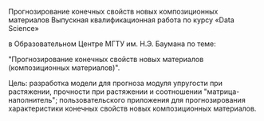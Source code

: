 Прогнозирование конечных свойств новых композиционных материалов
Выпускная квалификационная работа по курсу «Data Science»

в Образовательном Центре МГТУ им. Н.Э. Баумана по теме:

"Прогнозирование конечных свойств новых материалов (композиционных материалов)".

Цель: разработка модели для прогноза модуля упругости при растяжении, прочности при растяжении и соотношении "матрица-наполнитель"; пользовательского приложения для прогнозирования характеристики конечных свойств новых композиционных материалов.
